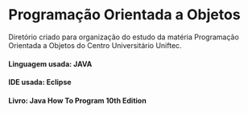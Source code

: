 # Programação Orientada a Objetos

Diretório criado para organização do estudo da matéria Programação Orientada a Objetos do Centro Universitário Uniftec.

#### Linguagem usada: JAVA
#### IDE usada: Eclipse
#### Livro: Java How To Program 10th Edition
